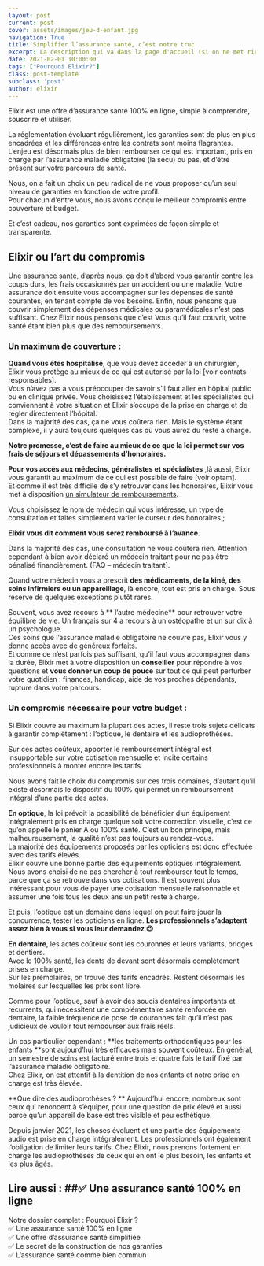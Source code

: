 ```yaml
---
layout: post
current: post
cover: assets/images/jeu-d-enfant.jpg
navigation: True
title: Simplifier l’assurance santé, c’est notre truc
excerpt: La description qui va dans la page d'accueil (si on ne met rien, il prend le début du contenu)
date: 2021-02-01 10:00:00
tags: ["Pourquoi Elixir?"]
class: post-template
subclass: 'post'
author: elixir
---
```


Elixir est une offre d’assurance santé 100% en ligne, simple à comprendre, souscrire et utiliser.

La réglementation évoluant régulièrement, les garanties sont de plus en plus encadrées et les différences entre les contrats sont moins flagrantes. L’enjeu est désormais plus de bien rembourser ce qui est important, pris en charge par l’assurance maladie obligatoire (la sécu) ou pas, et d’être présent sur votre parcours de santé.  

Nous, on a fait un choix un peu radical de ne vous proposer qu’un seul niveau de garanties en fonction de votre profil.   
Pour chacun d’entre vous, nous avons conçu le meilleur compromis entre couverture et budget. 

Et c’est cadeau, nos garanties sont exprimées de façon simple et transparente.

## Elixir ou l’art du compromis

Une assurance santé, d’après nous, ça doit d’abord vous garantir contre les coups durs, les frais occasionnés par un accident ou une maladie. 
Votre assurance doit ensuite vous accompagner sur les dépenses de santé courantes, en tenant compte de vos besoins.
Enfin, nous pensons que couvrir simplement des dépenses médicales ou paramédicales n’est pas suffisant. Chez Elixir nous pensons que c’est Vous qu’il faut couvrir, votre santé étant bien plus que des remboursements.

### Un maximum de couverture :

**Quand vous êtes hospitalisé**, que vous devez accéder à un chirurgien, Elixir vous protège au mieux de ce qui est autorisé par la loi [voir contrats responsables].   
Vous n’avez pas à vous préoccuper de savoir s’il faut aller en hôpital public ou en clinique privée. Vous choisissez l’établissement et les spécialistes qui conviennent à votre situation et Elixir s’occupe de la prise en charge et de régler directement l’hôpital.  
Dans la majorité des cas, ça ne vous coûtera rien. Mais le système étant complexe, il y aura toujours quelques cas où vous aurez du reste à charge.   

**Notre promesse, c’est de faire au mieux de ce que la loi permet sur vos frais de séjours et dépassements d’honoraires.**

**Pour vos accès aux médecins, généralistes et spécialistes** ,là aussi, Elixir vous garantit au maximum de ce qui est possible de faire [voir optam].  
Et comme il est très difficile de s’y retrouver dans les honoraires, Elixir vous met à disposition [un simulateur de remboursements](https://elixir-sante.fr/simulateur).

Vous choisissez le nom de médecin qui vous intéresse, un type de consultation et faites simplement varier le curseur des honoraires ;   

**Elixir vous dit comment vous serez remboursé à l’avance.**

Dans la majorité des cas, une consultation ne vous coûtera rien. Attention cependant à bien avoir déclaré un médecin traitant pour ne pas être pénalisé financièrement. (FAQ – médecin traitant]. 

Quand votre médecin vous a prescrit **des médicaments, de la kiné, des soins infirmiers ou un appareillage**, là encore, tout est pris en charge. Sous réserve de quelques exceptions plutôt rares.  

Souvent, vous avez recours à ** l’autre médecine** pour retrouver votre équilibre de vie. Un français sur 4 a recours à un ostéopathe et un sur dix à un psychologue.  
Ces soins que l’assurance maladie obligatoire ne couvre pas, Elixir vous y donne accès avec de généreux forfaits.  
Et comme ce n’est parfois pas suffisant, qu’il faut vous accompagner dans la durée, Elixir met à votre disposition un **conseiller** pour répondre à vos questions et **vous donner un coup de pouce** sur tout ce qui peut perturber votre quotidien : finances, handicap, aide de vos proches dépendants, rupture dans votre parcours.

### Un compromis nécessaire pour votre budget :

Si Elixir couvre au maximum la plupart des actes, il reste trois sujets délicats à garantir complètement :  l’optique, le dentaire et les audioprothèses.

Sur ces actes coûteux, apporter le remboursement intégral est insupportable sur votre cotisation mensuelle et incite certains professionnels à monter encore les tarifs.

Nous avons fait le choix du compromis sur ces trois domaines, d’autant qu’il existe désormais le dispositif du 100% qui permet un remboursement intégral d’une partie des actes.

**En optique**, la loi prévoit la possibilité de bénéficier d’un équipement intégralement pris en charge quelque soit votre correction visuelle, c’est ce qu’on appelle le panier A ou 100% santé. C’est un bon principe, mais malheureusement, la qualité n’est pas toujours au rendez-vous.  
La majorité des équipements proposés par les opticiens est donc effectuée avec des tarifs élevés.   
Elixir couvre une bonne partie des équipements optiques intégralement. Nous avons choisi de ne pas chercher à tout rembourser tout le temps, parce que ça se retrouve dans vos cotisations. Il est souvent plus intéressant pour vous de payer une cotisation mensuelle raisonnable et assumer une fois tous les deux ans un petit reste à charge.  

Et puis, l’optique est un domaine dans lequel on peut faire jouer la concurrence, tester les opticiens en ligne. 
**Les professionnels s’adaptent assez bien à vous si vous leur demandez 😉**


**En dentaire**, les actes coûteux sont les couronnes et leurs variants, bridges et dentiers.   
Avec le 100% santé, les dents de devant sont désormais complètement prises en charge.  
Sur les prémolaires, on trouve des tarifs encadrés. Restent désormais les molaires sur lesquelles les prix sont libre.  

Comme pour l’optique, sauf à avoir des soucis dentaires importants et récurrents, qui nécessitent une complémentaire santé renforcée en dentaire, la faible fréquence de pose de couronnes fait qu’il n’est pas judicieux de vouloir tout rembourser aux frais réels.  

Un cas particulier cependant : **les traitements orthodontiques pour les enfants **sont aujourd’hui très efficaces mais souvent coûteux. En général, un semestre de soins est facturé entre trois et quatre fois le tarif fixé par l’assurance maladie obligatoire.  
Chez Elixir, on est attentif à la dentition de nos enfants et notre prise en charge est très élevée.

**Que dire des audioprothèses ? ** Aujourd’hui encore, nombreux sont ceux qui renoncent à s’équiper, pour une question de prix élevé et aussi parce qu’un appareil de base est très visible et peu esthétique.   

Depuis janvier 2021, les choses évoluent et une partie des équipements audio est prise en charge intégralement. Les professionnels ont également l’obligation de limiter leurs tarifs. Chez Elixir, nous prenons fortement en charge les audioprothèses de ceux qui en ont le plus besoin, les enfants et les plus âgés. 
	
## Lire aussi : ##✅ Une assurance santé 100% en ligne  
Notre dossier complet : Pourquoi Elixir ?  
✅ Une assurance santé 100% en ligne  
✅ Une offre d’assurance santé simplifiée   
✅ Le secret de la construction de nos garanties  
✅ L’assurance santé comme bien commun
